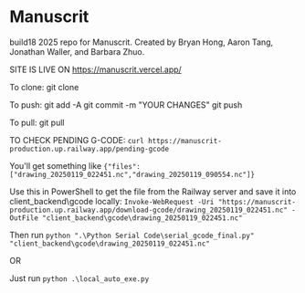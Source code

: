 # Manuscrit

build18 2025 repo for Manuscrit. Created by Bryan Hong, Aaron Tang, Jonathan Waller, and Barbara Zhuo.

SITE IS LIVE ON https://manuscrit.vercel.app/

To clone:
git clone <URL>

To push:
git add -A
git commit -m "YOUR CHANGES"
git push

To pull:
git pull

TO CHECK PENDING G-CODE:
`curl https://manuscrit-production.up.railway.app/pending-gcode`

You'll get something like `{"files":["drawing_20250119_022451.nc","drawing_20250119_090554.nc"]}`

Use this in PowerShell to get the file from the Railway server and save it into client_backend\gcode locally:
`Invoke-WebRequest -Uri "https://manuscrit-production.up.railway.app/download-gcode/drawing_20250119_022451.nc" -OutFile "client_backend\gcode\drawing_20250119_022451.nc"`

Then run `python ".\Python Serial Code\serial_gcode_final.py" "client_backend\gcode\drawing_20250119_022451.nc"`

OR

Just run `python .\local_auto_exe.py`
